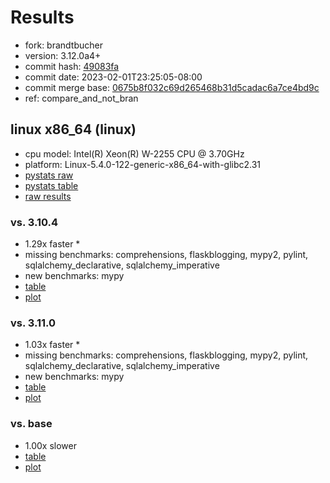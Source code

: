 # Results

- fork: brandtbucher
- version: 3.12.0a4+
- commit hash: [49083fa](https://github.com/brandtbucher/cpython/commit/49083fa)
- commit date: 2023-02-01T23:25:05-08:00
- commit merge base: [0675b8f032c69d265468b31d5cadac6a7ce4bd9c](https://github.com/brandtbucher/cpython/commit/0675b8f032c69d265468b31d5cadac6a7ce4bd9c)
- ref: compare_and_not_bran

## linux x86_64 (linux)

- cpu model: Intel(R) Xeon(R) W-2255 CPU @ 3.70GHz
- platform: Linux-5.4.0-122-generic-x86_64-with-glibc2.31
- [pystats raw](bm-20230201-linux-x86_64-brandtbucher-compare_and_not_bran-3.12.0a4%2B-49083fa-pystats.json)
- [pystats table](bm-20230201-linux-x86_64-brandtbucher-compare_and_not_bran-3.12.0a4%2B-49083fa-pystats.md)
- [raw results](bm-20230201-linux-x86_64-brandtbucher-compare_and_not_bran-3.12.0a4%2B-49083fa.json)

### vs. 3.10.4

- 1.29x faster \*
- missing benchmarks: comprehensions, flaskblogging, mypy2, pylint, sqlalchemy_declarative, sqlalchemy_imperative
- new benchmarks: mypy
- [table](bm-20230201-linux-x86_64-brandtbucher-compare_and_not_bran-3.12.0a4%2B-49083fa-vs-3.10.4.md)
- [plot](bm-20230201-linux-x86_64-brandtbucher-compare_and_not_bran-3.12.0a4%2B-49083fa-vs-3.10.4.png)

### vs. 3.11.0

- 1.03x faster \*
- missing benchmarks: comprehensions, flaskblogging, mypy2, pylint, sqlalchemy_declarative, sqlalchemy_imperative
- new benchmarks: mypy
- [table](bm-20230201-linux-x86_64-brandtbucher-compare_and_not_bran-3.12.0a4%2B-49083fa-vs-3.11.0.md)
- [plot](bm-20230201-linux-x86_64-brandtbucher-compare_and_not_bran-3.12.0a4%2B-49083fa-vs-3.11.0.png)

### vs. base

- 1.00x slower
- [table](bm-20230201-linux-x86_64-brandtbucher-compare_and_not_bran-3.12.0a4%2B-49083fa-vs-base.md)
- [plot](bm-20230201-linux-x86_64-brandtbucher-compare_and_not_bran-3.12.0a4%2B-49083fa-vs-base.png)


